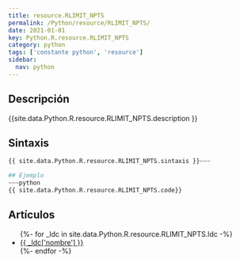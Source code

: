 ```yaml
---
title: resource.RLIMIT_NPTS
permalink: /Python/resource/RLIMIT_NPTS/
date: 2021-01-01
key: Python.R.resource.RLIMIT_NPTS
category: python
tags: ['constante python', 'resource']
sidebar: 
  nav: python
---
```


## Descripción
{{site.data.Python.R.resource.RLIMIT_NPTS.description }}

## Sintaxis
~~~python
{{ site.data.Python.R.resource.RLIMIT_NPTS.sintaxis }}~~~

## Ejemplo
~~~python
{{ site.data.Python.R.resource.RLIMIT_NPTS.code}}
~~~

## Artículos
<ul>
{%- for _ldc in site.data.Python.R.resource.RLIMIT_NPTS.ldc -%}
   <li>
       <a href="{{_ldc['url'] }}">{{ _ldc['nombre'] }}</a>
   </li>
{%- endfor -%}
</ul>
